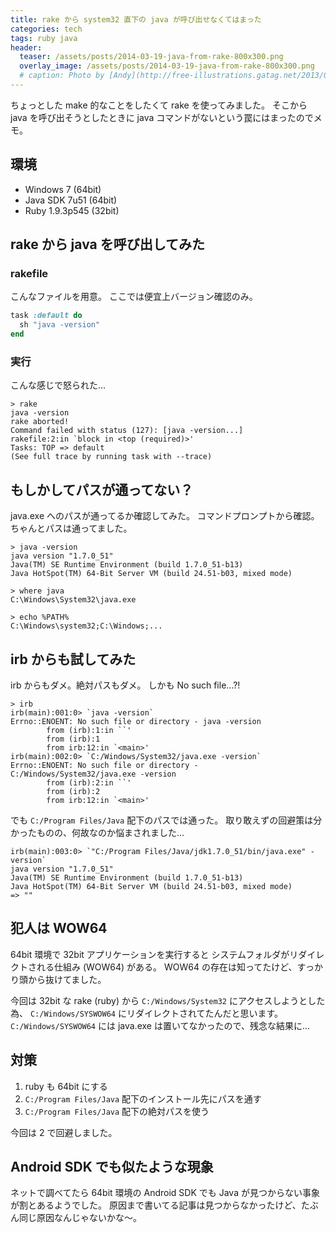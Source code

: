 ```yaml
---
title: rake から system32 直下の java が呼び出せなくてはまった
categories: tech
tags: ruby java
header:
  teaser: /assets/posts/2014-03-19-java-from-rake-800x300.png
  overlay_image: /assets/posts/2014-03-19-java-from-rake-800x300.png
  # caption: Photo by [Andy](http://free-illustrations.gatag.net/2013/09/14/120000.html)
---
```


ちょっとした make 的なことをしたくて rake を使ってみました。
そこから java を呼び出そうとしたときに
java コマンドがないという罠にはまったのでメモ。

<!--more-->

## 環境

* Windows 7 (64bit)
* Java SDK 7u51 (64bit)
* Ruby 1.9.3p545 (32bit)

## rake から java を呼び出してみた

### rakefile

こんなファイルを用意。
ここでは便宜上バージョン確認のみ。

```ruby
task :default do
  sh "java -version"
end
```

### 実行

こんな感じで怒られた...

```console
> rake
java -version
rake aborted!
Command failed with status (127): [java -version...]
rakefile:2:in `block in <top (required)>'
Tasks: TOP => default
(See full trace by running task with --trace)
```

## もしかしてパスが通ってない？

java.exe へのパスが通ってるか確認してみた。
コマンドプロンプトから確認。ちゃんとパスは通ってました。

```console
> java -version
java version "1.7.0_51"
Java(TM) SE Runtime Environment (build 1.7.0_51-b13)
Java HotSpot(TM) 64-Bit Server VM (build 24.51-b03, mixed mode)

> where java
C:\Windows\System32\java.exe

> echo %PATH%
C:\Windows\system32;C:\Windows;...
```

## irb からも試してみた

irb からもダメ。絶対パスもダメ。
しかも No such file...?!

```console
> irb
irb(main):001:0> `java -version`
Errno::ENOENT: No such file or directory - java -version
        from (irb):1:in ``'
        from (irb):1
        from irb:12:in `<main>'
irb(main):002:0> `C:/Windows/System32/java.exe -version`
Errno::ENOENT: No such file or directory - C:/Windows/System32/java.exe -version
        from (irb):2:in ``'
        from (irb):2
        from irb:12:in `<main>'
```

でも `C:/Program Files/Java` 配下のパスでは通った。
取り敢えずの回避策は分かったものの、何故なのか悩まされました...

```console
irb(main):003:0> `"C:/Program Files/Java/jdk1.7.0_51/bin/java.exe" -version`
java version "1.7.0_51"
Java(TM) SE Runtime Environment (build 1.7.0_51-b13)
Java HotSpot(TM) 64-Bit Server VM (build 24.51-b03, mixed mode)
=> ""
```

## 犯人は WOW64

64bit 環境で 32bit アプリケーションを実行すると
システムフォルダがリダイレクトされる仕組み (WOW64) がある。
WOW64 の存在は知ってたけど、すっかり頭から抜けてました。

今回は 32bit な rake (ruby) から `C:/Windows/System32` にアクセスしようとした為、
`C:/Windows/SYSWOW64` にリダイレクトされてたんだと思います。
`C:/Windows/SYSWOW64` には java.exe は置いてなかったので、残念な結果に...

## 対策

1. ruby も 64bit にする
2. `C:/Program Files/Java` 配下のインストール先にパスを通す
3. `C:/Program Files/Java` 配下の絶対パスを使う

今回は 2 で回避しました。

## Android SDK でも似たような現象

ネットで調べてたら 64bit 環境の Android SDK でも
Java が見つからない事象が割とあるようでした。
原因まで書いてる記事は見つからなかったけど、たぶん同じ原因なんじゃないかな～。
